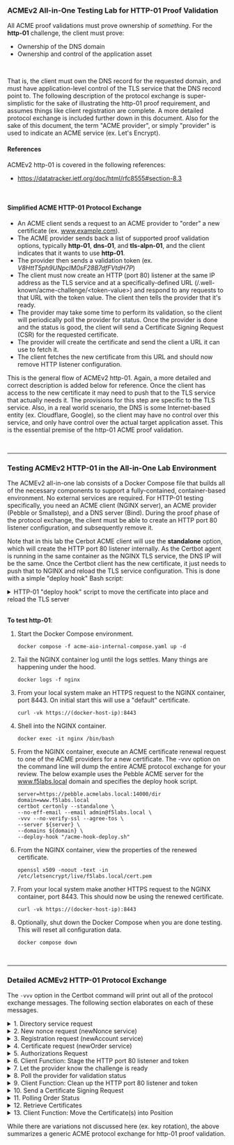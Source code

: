 ### ACMEv2 All-in-One Testing Lab for HTTP-01 Proof Validation
All ACME proof validations must prove ownership of *something*. For the **http-01** challenge, the client must prove:

- Ownership of the DNS domain
- Ownership and control of the application asset

<br />

That is, the client must own the DNS record for the requested domain, and must have application-level control of the TLS service that the DNS record point to. The following description of the protocol exchange is super-simplistic for the sake of illustrating the http-01 proof requirement, and assumes things like client registration are complete. A more detailed protocol exchange is included further down in this document. Also for the sake of this document, the term "ACME provider", or simply "provider" is used to indicate an ACME service (ex. Let's Encrypt).

#### References
ACMEv2 http-01 is covered in the following references:
- https://datatracker.ietf.org/doc/html/rfc8555#section-8.3

<br />

#### Simplified ACME HTTP-01 Protocol Exchange
- An ACME client sends a request to an ACME provider to "order" a new certificate (ex. www.example.com).
- The ACME provider sends back a list of supported proof validation options, typically **http-01**, **dns-01**, and **tls-alpn-01**, and the client indicates that it wants to use **http-01**.
- The provider then sends a validation token (ex. _V8HttT5ph9UNpcIM0sF28B7dfFVtdH7P_)
- The client must now create an HTTP (port 80) listener at the same IP address as the TLS service and at a specifically-defined URL (/.well-known/acme-challenge/\<token-value\>) and respond to any requests to that URL with the token value. The client then tells the provider that it's ready.
- The provider may take some time to perform its validation, so the client will periodically poll the provider for status. Once the provider is done and the status is good, the client will send a Certificate Signing Request (CSR) for the requested certificate.
- The provider will create the certificate and send the client a URL it can use to fetch it.
- The client fetches the new certificate from this URL and should now remove HTTP listener configuration.

This is the general flow of ACMEv2 http-01. Again, a more detailed and correct description is added below for reference. Once the client has access to the new certificate it may need to push that to the TLS service that actually needs it. The provisions for this step are specific to the TLS service. Also, in a real world scenario, the DNS is some Internet-based entity (ex. Cloudflare, Google), so the client may have no control over this service, and only have control over the actual target application asset. This is the essential premise of the http-01 ACME proof validation.

<br />

-----

### Testing ACMEv2 HTTP-01 in the All-in-One Lab Environment
The ACMEv2 all-in-one lab consists of a Docker Compose file that builds all of the necessary components to support a fully-contained, container-based environment. No external services are required. For HTTP-01 testing specifically, you need an ACME client (NGINX server), an ACME provider (Pebble or Smallstep), and a DNS server (Bind). During the proof phase of the protocol exchange, the client must be able to create an HTTP port 80 listener configuration, and subsequently remove it. 

Note that in this lab the Cerbot ACME client will use the **standalone** option, which will create the HTTP port 80 listener internally. As the Certbot agent is running in the same container as the NGINX TLS service, the DNS IP will be the same. Once the Certbot client has the new certificate, it just needs to push that to NGINX and reload the TLS service configuration. This is done with a simple "deploy hook" Bash script:

<details>
  <summary>HTTP-01 "deploy hook" script to move the certificate into place and reload the TLS server</summary>
  
  ```shell
  #!/bin/bash
  cp -f /etc/letsencrypt/live/${RENEWED_DOMAINS}/* /etc/letsencrypt/live/f5labs.local/
  nginx -s reload
  ```
</details>

<br />

**To test http-01**:

1. Start the Docker Compose environment.
   ```shell
   docker compose -f acme-aio-internal-compose.yaml up -d
   ```
2. Tail the NGINX container log until the logs settles. Many things are happening under the hood.
   ```shell
   docker logs -f nginx
   ```
3. From your local system make an HTTPS request to the NGINX container, port 8443. On initial start this will use a "default" certificate.
   ```shell
   curl -vk https://(docker-host-ip):8443
   ```
4. Shell into the NGINX container.
   ```shell
   docker exec -it nginx /bin/bash
   ```
5. From the NGINX container, execute an ACME certificate renewal request to one of the ACME providers for a new certificate. The -vvv option on the command line will dump the entire ACME protocol exchange for your review. The below example uses the Pebble ACME server for the www.f5labs.local domain and specifies the deploy hook script.
   ```shell
   server=https://pebble.acmelabs.local:14000/dir
   domain=www.f5labs.local
   certbot certonly --standalone \
   --no-eff-email --email admin@f5labs.local \
   -vvv --no-verify-ssl --agree-tos \
   --server ${server} \
   --domains ${domain} \
   --deploy-hook "/acme-hook-deploy.sh"
   ```
6. From the NGINX container, view the properties of the renewed certificate.
   ```shell
   openssl x509 -noout -text -in /etc/letsencrypt/live/f5labs.local/cert.pem
   ```
7. From your local system make another HTTPS request to the NGINX container, port 8443. This should now be using the renewed certificate.
   ```shell
   curl -vk https://(docker-host-ip):8443
   ```
8. Optionally, shut down the Docker Compose when you are done testing. This will reset all configuration data.
   ```shell
   docker compose down
   ```

<br />

-----
### Detailed ACMEv2 HTTP-01 Protocol Exchange

The ```-vvv``` option in the Certbot command will print out all of the protocol exchange messages. The following section elaborates on each of these messages.

<details>
  <summary>1. Directory service request</summary>
  <br />
  This is the only URL that is required to be known in advance, as the response will list the URLs for the other services. Within the directory listing there should minimally be resources for "NewAccount" (registration), "newNonce" (getting a new nonce), and "newOrder" (requesting certificate(s)). Optionally there may also be "revokeCert" (revoke an issued certificate) and "keyChange" (rotate registration key) services.
  <br />
  
  ```
  GET https://pebble.acmelabs.local:14000/dir
  -------------------------------------------
  HTTP 200
  Cache-Control: public, max-age=0, no-cache
  Content-Type: application/json; charset=utf-8
  {
     "keyChange": "https://pebble.acmelabs.local:14000/rollover-account-key",
     "meta": {
        "externalAccountRequired": false,
        "termsOfService": "data:text/plain,Do%20what%20thou%20wilt"
     },
     "newAccount": "https://pebble.acmelabs.local:14000/sign-me-up",
     "newNonce": "https://pebble.acmelabs.local:14000/nonce-plz",
     "newOrder": "https://pebble.acmelabs.local:14000/order-plz",
     "revokeCert": "https://pebble.acmelabs.local:14000/revoke-cert"
  }
  ```
</details>
<details>
  <summary>2. New nonce request (newNonce service)</summary>
  <br />
  All subsequent requests must contain a Nonce value to protect against replay attacks. To get the initial nonce the client makes a HEAD request to the "newNonce" service URL, which is then returned in a "Replay-Nonce" header.
  <br />
  
  ```
  HEAD https://pebble.acmelabs.local:14000/nonce-plz
  -------------------------------------------
  HTTP 200
  Cache-Control: public, max-age=0, no-cache
  Link: <https://pebble.acmelabs.local:14000/dir>;rel="index"
  Replay-Nonce: _1lC0k2yni8FlVMY0bnaKA
  ```
</details>
<details>
  <summary>3. Registration request (newAccount service)</summary>
  <br />
  Assuming the client has not yet registered with the ACME provider, it needs to first make a POST request to the "newAccount" service. The content of the request payload includes a "payload" block containing the "contact" email address and agreement to the provider's terms-of-service, a "protected" block that contains the previous nonce, service URL, and JSON web key attributes (algorithm, key type, modulus[n], and exponent[e]), and a "signature" block that is a digital signature using the client's private key. Note that in this and all following requests, the "protected" and "payload" blocks are base64-encoded. These are shown decoded here to better understand the protocol exchange. Also note that the provider should return a new nonce value in each response, which the client should use in the subsequent request.
  <br />
  
  ```
  POST https://pebble.acmelabs.local:14000/sign-me-up
  {
    "protected": {
        "alg": "RS256", 
        "jwk": {
           "n": "yNZZe54dnQk_KggAbe-txbibe-...", 
           "e": "AQAB", 
           "kty": "RSA"
        }, 
        "nonce": "_1lC0k2yni8FlVMY0bnaKA", 
        "url": "https://pebble.acmelabs.local:14000/sign-me-up"
     },
    "signature": "...",
    "payload": {
        "contact": [
           "mailto:admin@f5labs.local"
        ],
        "termsOfServiceAgreed": true
     }
  }
  -------------------------------------------
  HTTP 201
  Cache-Control: public, max-age=0, no-cache
  Content-Type: application/json; charset=utf-8
  Link: <https://pebble.acmelabs.local:14000/dir>;rel="index"
  Location: https://pebble.acmelabs.local:14000/my-account/1
  Replay-Nonce: _1lC0k2yni8FlVMY0bnaKA
  {
     "status": "valid",
     "contact": [
        "mailto:admin@f5labs.local"
     ],
     "orders": "https://pebble.acmelabs.local:14000/list-orderz/1",
     "key": {
        "kty": "RSA",
        "n": "yNZZe54dnQk_KggAbe-txbibe-...",
        "e": "AQAB"
     }
  }
  ```
</details>
<details>
  <summary>4. Certificate request (newOrder service)</summary>
  <br />
  The client is now request to request a new certificate. To do that it makes a POST request to the "newOrder" service URL, and in that request it supplies a similar (base64-encoded) "protected" block, a (base64-encoded) "payload" block that contains an "identifiers" array of domain names (the certificate domains requested), and "signature" block. The provider will return two important URLs:
  <br />
  
  - authorizations: an array listing the URL(s) to query to get challenge information
  - finalize: the URL that will be used once the challenges are successful
  
  ```
  POST https://pebble.acmelabs.local:14000/order-plz
  {
    "protected": {
        "alg": "RS256", 
        "kid": "https://pebble.acmelabs.local:14000/my-account/1", 
        "nonce": "_1lC0k2yni8FlVMY0bnaKA", 
        "url": "https://pebble.acmelabs.local:14000/order-plz"
    },
    "signature": "knkitI-EQ0V4SgDCjlFTCraBjy...",
    "payload": "{
    "identifiers": [
      {
        "type": "dns",
        "value": "www.f5labs.local"
      }
    ]
  }
  -------------------------------------------
  HTTP 201
  Cache-Control: public, max-age=0, no-cache
  Content-Type: application/json; charset=utf-8
  Link: <https://pebble.acmelabs.local:14000/dir>;rel="index"
  Location: https://pebble.acmelabs.local:14000/my-order/89IpX7w9L0vFmE-82kmUxE5X1r-8_lIORXOh2kNxrUY
  Replay-Nonce: tG2LvEiAWlqayLL1Xd5p0A
  {
     "status": "pending",
     "expires": "2024-07-04T12:23:37Z",
     "identifiers": [
        {
           "type": "dns",
           "value": "www.f5labs.local"
        }
     ],
     "finalize": "https://pebble.acmelabs.local:14000/finalize-order/89IpX7w9L0vFmE-82kmUxE5X1r-8_lIORXOh2kNxrUY",
     "authorizations": [
        "https://pebble.acmelabs.local:14000/authZ/ypVmnrbvWsEjONv0ygSAPCkh7LaLSq0O98DqohHr0Y0"
     ]
  }
  ```
</details>
<details>
  <summary>5. Authorizations Request</summary>
  <br />
  The client sends its request with "protected" block, an empty "payload" block, and the "signature" block. The authorizations request should return an array of "challenges" - the set of proof validation functions (ex. http-01, dns-01, tls-alpn-01) and corresponding ephemeral validation tokens. 
  <br />
  
  ```
  POST https://pebble.acmelabs.local:14000/authZ/ypVmnrbvWsEjONv0ygSAPCkh7LaLSq0O98DqohHr0Y0
  {
    "protected": {
        "alg": "RS256", 
        "kid": "https://pebble.acmelabs.local:14000/my-account/1", 
        "nonce": "tG2LvEiAWlqayLL1Xd5p0A", 
        "url": "https://pebble.acmelabs.local:14000/authZ/ypVmnrbvWsEjONv0ygSAPCkh7LaLSq0O98DqohHr0Y0"
    },
    "signature": "OLFcTqqJjkNiPRMES5romppnuA...",
    "payload": ""
  }
  -------------------------------------------
  HTTP 200
  Cache-Control: public, max-age=0, no-cache
  Content-Type: application/json; charset=utf-8
  Link: <https://pebble.acmelabs.local:14000/dir>;rel="index"
  Replay-Nonce: LYvJr3PloWaEhjxpXwtJ2A
  {
     "status": "pending",
     "identifier": {
        "type": "dns",
        "value": "www.f5labs.local"
     },
     "challenges": [
        {
           "type": "dns-01",
           "url": "https://pebble.acmelabs.local:14000/chalZ/xuwc6c_dIoeN7SzdV6c4xB-i1B3ia3can6U3H55c8r8",
           "token": "H75UagVrBg9FK6f2rV2zBJiF2GX5jJa5tgJDaZb-MZo",
           "status": "pending"
        },
        {
           "type": "tls-alpn-01",
           "url": "https://pebble.acmelabs.local:14000/chalZ/FlVXCjrD43-pnYWUBsENWP8dI7Bab24GIiK0CE9tnq4",
           "token": "Iz3lA6KEaBqjCDfSE2ZtcTXsDxjcx2-ZlhC4aclfqhw",
           "status": "pending"
        },
        {
           "type": "http-01",
           "url": "https://pebble.acmelabs.local:14000/chalZ/j2JwAI_xnIjY3uez8MzXprPXcb4ghA94oC2F4Ih9mf4",
           "token": "LGbvLqb26AIdrnBnjDGfnu1ACE2zT_JUOobv6dCCfxY",
           "status": "pending"
        }
     ],
     "expires": "2024-07-03T13:23:37Z"
  }
  ```
</details>
<details>
  <summary>6. Client Function: Stage the HTTP port 80 listener and token</summary>
  <br />
  The implementation of this step is dependent on both the client's capabilities and the target TLS resource. With the http-01 proof validation, the provider is going to query public DNS for the IP of the requested domain and then make an HTTP port 80 request to that domain seeking a response on the "/.well-known/acme-challenge/[token]" URL, expecting the token to be in the response. This proves to the provider that the requestor owns both the DNS record and the application asset. Using the --standalone option on the Certbot client enables it to stand up an ephemeral HTTP port 80 listener directly (without needing to manipulate the NGINX TLS server). This works because the Certbot client is running on the same server address as the NGINX instance. In a real-world scenario, however, it is often useful to manipulate the TLS server's configuration to have it listen on HTTP port 80 and respond with the validation token. This can be handled in several ways:

- Pre-stage the /.well-known/acme-challenge/ HTTP port 80 listener in the web server's configuration and then have the ACME client drop the token into that "folder" during the proof validation.
- Use a script to create a temporary HTTP port 80 listener config on the web server and insert the validation token.

Again, the best approach depends on the capabilities of the ACME client and target TLS resource. For example, the first option is technically easier and doesn't typically require a configuration reload, however would leave an HTTP port 80 listener open. The second option would require a configuration reload, but with a server like NGINX this isn't usually a problem.
  <br /><br />
</details>
<details>
  <summary>7. Let the provider know the challenge is ready</summary>
  <br />
  Notice also the "url" value in the http-01 block of the authorizations response. This URL is how the client will indicate its preference to use http-01 proof validation. The client needs to make a POST request to this URL, pass in "protected" block, empty "payload" block, and the "signature" block. The provider will return the same http-01 authorizations block with a "pending" status, indicating it will commence validation.
  <br />
  
  ```
  POST https://pebble.acmelabs.local:14000/chalZ/j2JwAI_xnIjY3uez8MzXprPXcb4ghA94oC2F4Ih9mf4
  {
    "protected": {
        "alg": "RS256", 
        "kid": "https://pebble.acmelabs.local:14000/my-account/1", 
        "nonce": "LYvJr3PloWaEhjxpXwtJ2A", 
        "url": "https://pebble.acmelabs.local:14000/chalZ/j2JwAI_xnIjY3uez8MzXprPXcb4ghA94oC2F4Ih9mf4"
    },
    "signature": "Oh6Y0dRxESsNNZd4byOgdWt9lt...",
    "payload": "{}"
  }
  -------------------------------------------
  HTTP 200
  Cache-Control: public, max-age=0, no-cache
  Content-Type: application/json; charset=utf-8
  Link: <https://pebble.acmelabs.local:14000/dir>;rel="index", <https://pebble.acmelabs.local:14000/authZ/ypVmnrbvWsEjONv0ygSAPCkh7LaLSq0O98DqohHr0Y0>;rel="up"
  Replay-Nonce: 5WLGGTY2Q62HtrUbkLYGmg
  {
     "type": "http-01",
     "url": "https://pebble.acmelabs.local:14000/chalZ/j2JwAI_xnIjY3uez8MzXprPXcb4ghA94oC2F4Ih9mf4",
     "token": "LGbvLqb26AIdrnBnjDGfnu1ACE2zT_JUOobv6dCCfxY",
     "status": "pending"
  }
  ```
</details>
<details>
  <summary>8. Poll the provider for validation status</summary>
  <br />
  A busy ACME provider may take some time to get to this validation, so the client should continue to poll the provider for status. To do that it makes a POST request to the same authorizations URL, passing in "protected" block, empty "payload" block, and the "signature" block. Once the provider has had a chance to validate the challenge (query the DNS TXT record) it will return a response to the client's poll indicating a "valid" status.
  <br />
  
  ```
  POST https://pebble.acmelabs.local:14000/authZ/ypVmnrbvWsEjONv0ygSAPCkh7LaLSq0O98DqohHr0Y0
  {
    "protected": {
        "alg": "RS256", 
        "kid": "https://pebble.acmelabs.local:14000/my-account/1", 
        "nonce": "5WLGGTY2Q62HtrUbkLYGmg", 
        "url": "https://pebble.acmelabs.local:14000/authZ/ypVmnrbvWsEjONv0ygSAPCkh7LaLSq0O98DqohHr0Y0"
    },
    "signature": "ED0Fz2woEHf2-rod3h4g5e82-1...",
    "payload": ""
  }
  -------------------------------------------
  HTTP 200
  Cache-Control: public, max-age=0, no-cache
  Content-Type: application/json; charset=utf-8
  Link: <https://pebble.acmelabs.local:14000/dir>;rel="index"
  Replay-Nonce: 2M9cK4dU0FY4viOVSjmV8A
  {
     "status": "valid",
     "identifier": {
        "type": "dns",
        "value": "www.f5labs.local"
     },
     "challenges": [
        {
           "type": "http-01",
           "url": "https://pebble.acmelabs.local:14000/chalZ/j2JwAI_xnIjY3uez8MzXprPXcb4ghA94oC2F4Ih9mf4",
           "token": "LGbvLqb26AIdrnBnjDGfnu1ACE2zT_JUOobv6dCCfxY",
           "status": "valid",
           "validated": "2024-07-03T12:23:37Z"
        }
     ],
     "expires": "2024-07-03T13:23:37Z"
  }
  ```
</details>
<details>
  <summary>9. Client Function: Clean up the HTTP port 80 listener and token</summary>
  <br />
  The implementation of this step is dependent on both the client's capabilities and the target TLS resource. For http-01, this simply means either removing the ephemeral validation token from the HTTP port 80 listener, or removing the HTTP port 80 listener completely.
  <br /><br >
</details>
<details>
  <summary>10. Send a Certificate Signing Request</summary>
  <br />
  As previously noted, the "finalize" URL that came from the newOrder request is to be used once the proof validation is successful. The client needs to make a POST request this URL, sending the "protected" block, a "payload" block containing the certificate signing request (CSR), and the "signature" block. At this point that provider may return one of two things:
  <br />

  - A status of "processing" in which case the client needs to "poll" the order URL in the response "Location" header
  - A status of "valid" in which case it also provides a URL to fetch the new certificate

In the below we show the former "pending" state.
  
  ```
  POST https://pebble.acmelabs.local:14000/finalize-order/89IpX7w9L0vFmE-82kmUxE5X1r-8_lIORXOh2kNxrUY
  {
    "protected": {
        "alg": "RS256", 
        "kid": "https://pebble.acmelabs.local:14000/my-account/1", 
        "nonce": "2M9cK4dU0FY4viOVSjmV8A", 
        "url": "https://pebble.acmelabs.local:14000/finalize-order/89IpX7w9L0vFmE-82kmUxE5X1r-8_lIORXOh2kNxrUY"
    },
    "signature": "F9Oy8VYG4NZyE9P5JgV8Q8s1fi...",
    "payload": {
        "csr": "MIHqMIGQAgEAMAAwWTATBgcqhk..."
     }
  }
  -------------------------------------------
  HTTP 200
  Cache-Control: public, max-age=0, no-cache
  Content-Type: application/json; charset=utf-8
  Link: <https://pebble.acmelabs.local:14000/dir>;rel="index"
  Location: https://pebble.acmelabs.local:14000/my-order/89IpX7w9L0vFmE-82kmUxE5X1r-8_lIORXOh2kNxrUY
  Replay-Nonce: m9uZCc-gDt_QsAuDlYt66w
  {
     "status": "processing",
     "expires": "2024-07-04T12:23:37Z",
     "identifiers": [
        {
           "type": "dns",
           "value": "www.f5labs.local"
        }
     ],
     "finalize": "https://pebble.acmelabs.local:14000/finalize-order/89IpX7w9L0vFmE-82kmUxE5X1r-8_lIORXOh2kNxrUY",
     "authorizations": [
        "https://pebble.acmelabs.local:14000/authZ/ypVmnrbvWsEjONv0ygSAPCkh7LaLSq0O98DqohHr0Y0"
     ]
  }
  ```
</details>
<details>
  <summary>11. Polling Order Status</summary>
  <br />
  Assuming the status value is "processing" from the finalize-order request and no certificate URL has been returned, the client will continue to poll the for the order status, eventually getting back a status of "valid" and a certificate URL:
  <br />
  
  ```
  POST https://pebble.acmelabs.local:14000/my-order/89IpX7w9L0vFmE-82kmUxE5X1r-8_lIORXOh2kNxrUY
  {
    "protected": {
        "alg": "RS256", 
        "kid": "https://pebble.acmelabs.local:14000/my-account/1", 
        "nonce": "m9uZCc-gDt_QsAuDlYt66w", 
        "url": "https://pebble.acmelabs.local:14000/my-order/89IpX7w9L0vFmE-82kmUxE5X1r-8_lIORXOh2kNxrUY"
    },
    "signature": "PfZp4Erw9BsHOeRJsxeHyz3Rox...",
    "payload": ""
  }
  -------------------------------------------
  HTTP 200
  Cache-Control: public, max-age=0, no-cache
  Content-Type: application/json; charset=utf-8
  Link: <https://pebble.acmelabs.local:14000/dir>;rel="index"
  Replay-Nonce: LS4vJrt_AjcplOyPeHxTJw
  {
     "status": "valid",
     "expires": "2024-07-04T12:23:37Z",
     "identifiers": [
        {
           "type": "dns",
           "value": "www.f5labs.local"
        }
     ],
     "finalize": "https://pebble.acmelabs.local:14000/finalize-order/89IpX7w9L0vFmE-82kmUxE5X1r-8_lIORXOh2kNxrUY",
     "authorizations": [
        "https://pebble.acmelabs.local:14000/authZ/ypVmnrbvWsEjONv0ygSAPCkh7LaLSq0O98DqohHr0Y0"
     ],
     "certificate": "https://pebble.acmelabs.local:14000/certZ/730eee6d49373bab"
  }
  ```
</details>
<details>
  <summary>12. Retrieve Certificates</summary>
  <br />
  Once the provider returns the certificate URL, it can use this URL to fetch the new certificate. The provider will usually send both the renewed certificate and its issuer. The certificate(s) will be in PEM format.
  <br />
  
  ```
  POST https://pebble.acmelabs.local:14000/certZ/730eee6d49373bab
  {
    "protected": {
        "alg": "RS256", 
        "kid": "https://pebble.acmelabs.local:14000/my-account/1", 
        "nonce": "LS4vJrt_AjcplOyPeHxTJw", 
        "url": "https://pebble.acmelabs.local:14000/certZ/730eee6d49373bab"
    },
    "signature": "PyZmOf9udEJYftlgVIX-hQ2VKL...",
    "payload": ""
  }
  -------------------------------------------
  HTTP 200
  Cache-Control: public, max-age=0, no-cache
  Content-Type: application/pem-certificate-chain; charset=utf-8
  Link: <https://pebble.acmelabs.local:14000/dir>;rel="index", <https://pebble.acmelabs.local:14000/certZ/730eee6d49373bab/alternate/1>;rel="alternate"
  Replay-Nonce: 1-EDvoC_Lh1wHgr4QVBQMg
  Transfer-Encoding: chunked
  
  -----BEGIN CERTIFICATE-----
  MIICmDCCAYCgAwIBAgIIcw7ubUk3O6swDQYJKoZIhvcNAQELBQAwKDEmMCQGA1UE
  ...
  YWuTWjzfrmUVM37Pbeoru5tR+kW2LwLuKw+pkECuV4tBLq6L0mgy4Gk/RDk=
  -----END CERTIFICATE-----
  -----BEGIN CERTIFICATE-----
  MIIDUDCCAjigAwIBAgIId5Z4J4JfGSYwDQYJKoZIhvcNAQELBQAwIDEeMBwGA1UE
  ...
  cL6yx5whyngs+a2EhHPLAe5sSCLLpGux7aAOsLKk+VSUsvwP
  -----END CERTIFICATE-----
  ```
</details>
<details>
  <summary>13. Client Function: Move the Certificate(s) into Position</summary>
  <br />
  Wherever the ACME client may be running, it now needs to move the new certificate(s) into position where the TLS server needs them. In the case of a server like NGINX, it also needs to reload the configuration data to update the certificates in memory. For the sake of completeness, this lab's Bash script is included that simply copies the renewed certificates into the location that NGINX is expecting, and then issues a config reload. This process is otherwise highly dependent on the TLS server.
  <br />
  
  ```
  #!/bin/bash

  ## Move the renewed certificate to the correct location for the NGINX config.
  cp -f /etc/letsencrypt/live/${RENEWED_DOMAINS}/* /etc/letsencrypt/live/f5labs.local/

  ## Reload the NGINX config
  nginx -s reload
  ```
</details>

While there are variations not discussed here (ex. key rotation), the above summarizes a generic ACME protocol exchange for http-01 proof validation.

